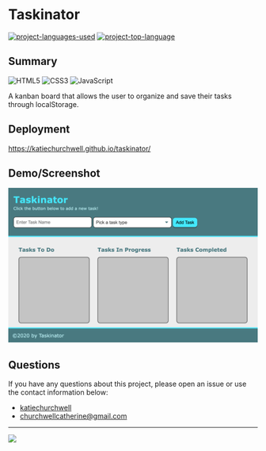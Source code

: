 # Taskinator
  [![project-languages-used](https://img.shields.io/github/languages/count/katiechurchwell/taskinator?color=important)](https://github.com/katiechurchwell/taskinator)
  [![project-top-language](https://img.shields.io/github/languages/top/katiechurchwell/taskinator?color=blueviolet)](https://github.com/katiechurchwell/taskinator)


## Summary
![HTML5](https://img.shields.io/badge/html5-%23E34F26.svg?style=flat&logo=html5&logoColor=white)
![CSS3](https://img.shields.io/badge/css3-%231572B6.svg?style=flat&logo=css3&logoColor=white)
![JavaScript](https://img.shields.io/badge/JavaScript_ES6-%23323330.svg?style=flat&logo=javascript&logoColor=%23F7DF1E)

A kanban board that allows the user to organize and save their tasks through localStorage.

## Deployment
https://katiechurchwell.github.io/taskinator/

## Demo/Screenshot
![Screenshot of Taskinator Application](assets/images/screen-capture.png)

## Questions
  If you have any questions about this project, please open an issue or use the contact information below:
  * [katiechurchwell](https://www.github.com/katiechurchwell)
  * [churchwellcatherine@gmail.com](mailto:churchwellcatherine@gmail.com)


---
  ![](https://img.shields.io/badge/license-MIT-blue)